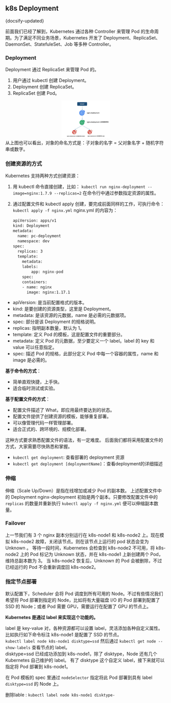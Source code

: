 ## k8s Deployment
{docsify-updated}

前面我们已经了解到，Kubernetes 通过各种 Controller 来管理 Pod 的生命周期。为了满足不同业务场景，Kubernetes 开发了 Deployment、ReplicaSet、DaemonSet、StatefuleSet、Job 等多种 Controller。

### Deployment
Deployment 通过 ReplicaSet 来管理 Pod 的。

1. 用户通过 kubectl 创建 Deployment。
2. Deployment 创建 ReplicaSet。
3. ReplicaSet 创建 Pod。

<center><img src="pics/deployment.jpg" width=30%></center>
从上图也可以看出，对象的命名方式是：子对象的名字 = 父对象名字 + 随机字符串或数字。

### 创建资源的方式
Kubernetes 支持两种方式创建资源：
1. 用 kubectl 命令直接创建，比如：
	`kubectl run nginx-deployment --image=nginx:1.7.9 --replicas=2`
	在命令行中通过参数指定资源的属性。

2. 通过配置文件和 kubectl apply 创建，要完成前面同样的工作，可执行命令：
	`kubectl apply -f nginx.yml`
	nginx.yml 的内容为：
	```
	apiVersion: apps/v1
	kind: Deployment
	metadata:
	  name: pc-deployment
	  namespace: dev
	spec:
	  replicas: 3
	  template:
	  	metadata:
	  	labels:
	  		app: nginx-pod
	  	spec:
	  	containers:
	  	- name: nginx
	  	  image: nginx:1.17.1
	```

+ apiVersion: 是当前配置格式的版本。
+ kind: 是要创建的资源类型，这里是 Deployment。
+ metadata: 是该资源的元数据，name 是必需的元数据项。
+ spec: 部分是该 Deployment 的规格说明。
+ replicas: 指明副本数量，默认为 1。
+ template: 定义 Pod 的模板，这是配置文件的重要部分。
+ metadata: 定义 Pod 的元数据，至少要定义一个 label。label 的 key 和 value 可以任意指定。
+ spec: 描述 Pod 的规格，此部分定义 Pod 中每一个容器的属性，name 和 image 是必需的。

**基于命令的方式**：
   + 简单直观快捷，上手快。
   + 适合临时测试或实验。

**基于配置文件的方式**：
   + 配置文件描述了 What，即应用最终要达到的状态。
   + 配置文件提供了创建资源的模板，能够重复部署。
   + 可以像管理代码一样管理部署。
   + 适合正式的、跨环境的、规模化部署。

这种方式要求熟悉配置文件的语法，有一定难度。
后面我们都将采用配置文件的方式，大家需要尽快熟悉和掌握。

+ `kubectl get deployment`: 查看部署的 deployment 资源
+ `kubectl get deployment [deploymentName]`：查看deployment的详细描述

### 伸缩
伸缩（Scale Up/Down）是指在线增加或减少 Pod 的副本数。
上述配置文件中的 Deployment nginx-deployment 初始是两个副本。只要修改配置文件中的 `replicas` 的数量并重新执行 `kubectl apply -f nginx.yml` 便可以伸缩副本数量。

### Failover
上一节我们有 3 个 nginx 副本分别运行在 k8s-node1 和 k8s-node2 上。现在模拟 k8s-node2 故障，关闭该节点。则在该节点上运行的 pod 状态会变为 Unknown 。
等待一段时间，Kubernetes 会检查到 k8s-node2 不可用，将 k8s-node2 上的 Pod 标记为 Unknown 状态，并在 k8s-node1 上新创建两个 Pod，维持总副本数为 3。
当 k8s-node2 恢复后，Unknown 的 Pod 会被删除，不过已经运行的 Pod 不会重新调度回 k8s-node2。

### 指定节点部署
默认配置下，Scheduler 会将 Pod 调度到所有可用的 Node。不过有些情况我们希望将 Pod 部署到指定的 Node，比如将有大量磁盘 I/O 的 Pod 部署到配置了 SSD 的 Node；或者 Pod 需要 GPU，需要运行在配置了 GPU 的节点上。

**Kubernetes 是通过 label 来实现这个功能的。**

label 是 key-value 对，各种资源都可以设置 label，灵活添加各种自定义属性。比如执行如下命令标注 k8s-node1 是配置了 SSD 的节点。  
`kubectl label node k8s-node1 disktype=ssd`
然后通过 `kubectl get node --show-labels` 查看节点的 label。  
disktype=ssd 已经成功添加到 k8s-node1，除了 disktype，Node 还有几个 Kubernetes 自己维护的 label。
有了 disktype 这个自定义 label，接下来就可以指定将 Pod 部署到 k8s-node1。

在 Pod 模板的 spec 里通过 `nodeSelector` 指定将此 Pod 部署到具有 label `disktype=ssd` 的 Node 上。

删除lable : `kubectl label node k8s-node1 disktype-`